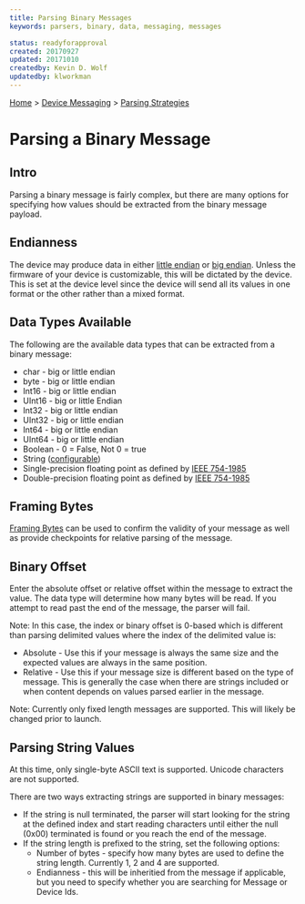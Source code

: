 ```yaml
---
title: Parsing Binary Messages
keywords: parsers, binary, data, messaging, messages

status: readyforapproval
created: 20170927
updated: 20171010
createdby: Kevin D. Wolf
updatedby: klworkman
---
```

[Home](../../Index.md) > [Device Messaging](../Index.md) > [Parsing Strategies](ParsingStrategies.md)

# Parsing a Binary Message

## Intro 
Parsing a binary message is fairly complex, but there are many options for specifying how values should be extracted from the binary message payload.

## Endianness
The device may produce data in either [little endian](https://en.wikipedia.org/wiki/Endianness#Little) or [big endian](https://en.wikipedia.org/wiki/Endianness#Big).  Unless the firmware of your device is customizable, this will be dictated by the device.  This is set at the device level since the device will send all its values in one format or the other rather than a mixed format. 

## Data Types Available
The following are the available data types that can be extracted from a binary message:
* char - big or little endian
* byte - big or little endian
* Int16 - big or little endian
* UInt16 - big or little Endian
* Int32 - big or little endian
* UInt32 - big or little endian
* Int64 - big or little endian
* UInt64 - big or little endian
* Boolean - 0 = False, Not 0 = true
* String ([configurable](#ParsingStringValues))
* Single-precision floating point as defined by [IEEE 754-1985](https://en.wikipedia.org/wiki/IEEE_754-1985)
* Double-precision floating point as defined by [IEEE 754-1985](https://en.wikipedia.org/wiki/IEEE_754-1985)

## Framing Bytes
[Framing Bytes](FramingBytes.md) can be used to confirm the validity of your message as well as provide checkpoints for relative parsing of the message.

## Binary Offset
Enter the absolute offset or relative offset within the message to extract the value.  The data type will determine how many bytes will be read.  If you attempt to read past the end of the message, the parser will fail.

Note: In this case, the index or binary offset is 0-based which is different than parsing delimited values where the index of the delimited value is: 
* Absolute - Use this if your message is always the same size and the expected values are always in the same position.
* Relative - Use this if your message size is different based on the type of message.  This is generally the case when there are strings included or when content depends on values parsed earlier in the message.

Note:  Currently only fixed length messages are supported.  This will likely be changed prior to launch.

## Parsing String Values 
At this time, only single-byte ASCII text is supported. Unicode characters are not supported.

There are two ways extracting strings are supported in binary messages:  
* If the string is null terminated, the parser will start looking for the string at the defined index and start reading characters until either the null (0x00) terminated is found or you reach the end of the message.
* If the string length is prefixed to the string, set the following options:
  * Number of bytes - specify how many bytes are used to define the string length.  Currently 1, 2 and 4 are supported.
  * Endianness - this will be inheritied from the message if applicable, but you need to specify whether you are searching for Message or Device Ids.
